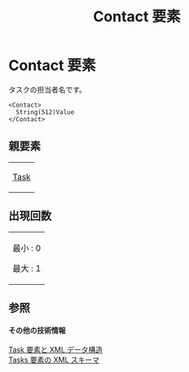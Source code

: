 ﻿---
title: Contact 要素
TOCTitle: Contact 要素
ms:assetid: 458e7a9d-0cc3-480b-8608-99d3ecdb868d
ms:mtpsurl: https://msdn.microsoft.com/ja-jp/library/Bb968485(v=office.12)
ms:contentKeyID: 16736093
ms.date: 06/30/2008
mtps_version: v=office.12
ms.translationtype: HT
---

# Contact 要素

タスクの担当者名です。

    <Contact>
      String(512)Value
    </Contact>

## 親要素

<table>
<colgroup>
<col style="width: 100%" />
</colgroup>
<tbody>
<tr class="odd">
<td><p><a href="task-element.md">Task</a></p></td>
</tr>
</tbody>
</table>


## 出現回数


<table>
<colgroup>
<col style="width: 100%" />
</colgroup>
<tbody>
<tr class="odd">
<td><p>最小 : 0</p>
<p>最大 : 1</p></td>
</tr>
</tbody>
</table>


## 参照

#### その他の技術情報

[Task 要素と XML データ構造](task-elements-and-xml-structure.md)  
[Tasks 要素の XML スキーマ](xml-schema-for-the-tasks-element.md)

